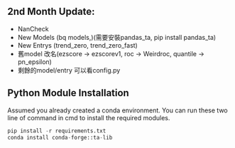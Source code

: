 ## 2nd Month Update:
 - NanCheck
 - New Models (bq models,)(需要安裝pandas_ta, pip install pandas_ta)
 - New Entrys (trend_zero, trend_zero_fast)
 - 舊model 改名(ezscore -> ezscorev1, roc -> Weirdroc, quantile -> pn_epsilon)
 - 剩餘的model/entry 可以看config.py
## Python Module Installation

Assumed you already created a conda environment.
You can run these two line of command in cmd to install the required modules.

```python
pip install -r requirements.txt
conda install conda-forge::ta-lib
```
